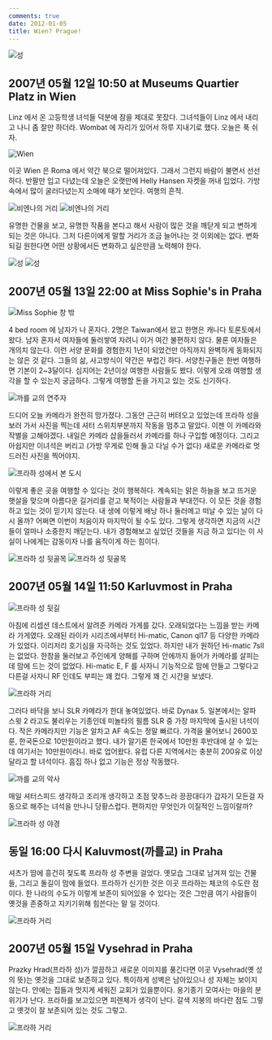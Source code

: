 ```yaml
---
comments: true
date: 2012-01-05
title: Wien? Prague!
---
```


![성](../../media/page/travel/europe/europe-116.jpg)

2007년 05월 12일 10:50 at Museums Quartier Platz in Wien
-------------------------------------------------------

Linz 에서 온 고등학생 녀석들 덕분에 잠을 제대로 못잤다. 그녀석들이 Linz 에서
내리고 나니 좀 잘만 하더라. Wombat 에 자리가 있어서 하루 지내기로 했다. 오늘은
푹 쉬자.

![Wien](../../media/page/travel/europe/europe-106.jpg)

이곳 Wien 은 Roma 에서 약간 북으로 떨어져있다. 그래서 그런지 바람이 불면서
선선하다. 반팔만 입고 다녔는데 오늘은 오랫만에 Helly Hansen 자켓을 꺼내
입었다. 가방속에서 많이 굴러다녔는지 소매에 때가 보인다. 여행의 흔적.

![비엔나의 거리](../../media/page/travel/europe/europe-109.jpg)
![비엔나의 거리](../../media/page/travel/europe/europe-110.jpg)

유명한 건물을 보고, 유명한 작품을 본다고 해서 사람이 많은 것을 깨닫게 되고
변하게 되는 것은 아니다. 그저 다른이에게 말할 거리가 조금 늘어나는 것 이외에는
없다. 변화되길 원한다면 어떤 상황에서든 변화하고 싶은만큼 노력해야 한다.

![성](../../media/page/travel/europe/europe-114.jpg)
![성](../../media/page/travel/europe/europe-115.jpg)

2007년 05월 13일 22:00 at Miss Sophie's in Praha
-----------------------------------------------

![Miss Sophie 창 밖](../../media/page/travel/europe/europe-125.jpg)

4 bed room 에 남자가 나 혼자다. 2명은 Taiwan에서 왔고 한명은 캐나다 토론토에서
왔다. 남자 혼자서 여자들에 둘러쌓여 자려니 이거 여간 불편하지 않다. 물론
여자들은 개의치 않는다. 이런 서양 문화를 경험한지 1년이 되었건만 아직까지
완벽하게 동화되지는 않은 것 같다. 그들의 삶, 사고방식이 약간은 부럽긴 하다.
서양친구들은 한번 여행하면 기본이 2~3달이다. 심지어는 2년이상 여행한 사람들도
봤다. 이렇게 오래 여행할 생각을 할 수 있는지 궁금하다. 그렇게 여행할 돈을
가지고 있는 것도 신기하다.

![까를 교의 연주자](../../media/page/travel/europe/europe-129.jpg)

드디어 오늘 카메라가 완전히 망가졌다. 그동안 근근히 버텨오고 있었는데 프라하
성을 보러 가서 사진을 찍는데 셔터 스위치부분까지 작동을 멈추고 말았다. 이젠 이
카메라와 작별을 고해야겠다. 내일은 카메라 샵을들러서 카메라를 하나 구입할
예정이다. 그리고 아쉽지만 이녀석은 버리고 (가방 무게로 인해 들고 다닐 수가
없다) 새로운 카메라로 멋드러진 사진을 찍어야지.

![프라하 성에서 본 도시](../../media/page/travel/europe/europe-130.jpg)

이렇게 좋은 곳을 여행할 수 있다는 것이 행복하다. 계속되는 맑은 하늘을 보고
뜨거운 햇살을 맞으며 아름다운 길거리를 걷고 북적이는 사람들과 부대낀다. 이
모든 것을 경험하고 있는 것이 믿기지 않는다. 내 생에 이렇게 배낭 하나 둘러메고
떠날 수 있는 날이 다시 올까? 어쩌면 이번이 처음이자 마지막이 될 수도 있다.
그렇게 생각하면 지금의 시간들이 얼마나 소중한지 깨닫는다. 내가 경험해보고
싶었던 것들을 지금 하고 있다는 이 사실이 나에게는 감동이자 나를 움직이게 하는
힘이다.

![프라하 성 뒷골목](../../media/page/travel/europe/europe-127.jpg)
![프라하 성 뒷골목](../../media/page/travel/europe/europe-128.jpg)

2007년 05월 14일 11:50 Karluvmost in Praha
-----------------------------------------

![프라하 성 뒷길](../../media/page/travel/europe/europe-133.jpg)

아침에 리셉션 데스트에서 알려준 카메라 가게를 갔다. 오래되었다는 느낌을 받는
카메라 가게였다. 오래된 라이카 시리즈에서부터 Hi-matic, Canon ql17 등 다양한
카메라가 있었다. 이리저리 호기심을 자극하는 것도 있었다. 하지만 내가 원하던
Hi-matic 7sII 는 없었다. 한참을 둘러보고 주인에게 양해를 구하며 안에까지
들어가 카메라를 살피는데 맘에 드는 것이 없었다. Hi-matic E, F 를 사자니
기능적으로 맘에 안들고 그렇다고 다른걸 사자니 RF 인데도 부피는 꽤 컸다. 그렇게
꽤 긴 시간을 보냈다.

![프라하 거리](../../media/page/travel/europe/europe-135.jpg)

그러다 바닥을 보니 SLR 카메라가 한대 놓여있었다. 바로 Dynax 5. 일본에서는 알파
스윗 2 라고도 불리우는 기종인데 미놀타의 필름 SLR 중 가장 마지막에 출시된
녀석이다. 작은 카메라지만 기능은 알차고 AF 속도는 정말 빠르다. 가격을 물어보니
2600꼬룬, 한국돈으로 10만원이라고 했다. 내가 알기론 한국에서 10만원 후반대에
살 수 있는데 여기서는 10만원이라니. 바로 업어왔다. 유럽 다른 지역에서는 충분히
200유로 이상 달라고 할 녀석이다. 흠집 하나 없고 기능은 정상 작동했다.

![까를 교의 악사](../../media/page/travel/europe/europe-136.jpg)

매일 셔터스피드 생각하고 조리개 생각하고 초점 맞추느라 끙끙대다가 갑자기
모든걸 자동으로 해주는 녀석을 만나니 당황스럽다. 편하지만 무엇인가 이질적인
느낌이랄까? 

![프라하 성 야경](../../media/page/travel/europe/europe-137.jpg)

동일 16:00 다시 Kaluvmost(까를교) in Praha
---------------------------------------

셔츠가 땀에 흥건히 젖도록 프라하 성 주변을 걸었다. 옛모습 그대로 남겨져 있는
건물들, 그리고 돌길이 맘에 들었다. 프라하가 신기한 것은 이곳 프라하는 체코의
수도란 점이다. 한 나라의 수도가 이렇게 보존이 되어있을 수 있다는 것은 그만큼
여기 사람들이 옛것을 존중하고 지키기위해 힘쓴다는 말 일 것이다.

![프라하 거리](../../media/page/travel/europe/europe-142.jpg)

2007년 05월 15일 Vysehrad in Praha
---------------------------------

Prazky Hrad(프라하 성)가 깔끔하고 새로운 이미지를 풍긴다면 이곳 Vysehrad(옛 성
의 뜻)는 옛것을 그대로 보존하고 있다. 특이하게 성벽은 남아있으나 성 자체는
보이지 않는다. 안에는 집들과 멋지게 세워진 교회가 있을뿐이다. 옹기종기
모여사는 마을의 분위기가 난다. 프라하를 보고있으면 피렌체가 생각이 난다. 갈색
지붕의 바다란 점도 그렇고 옛것이 잘 보존되어 있는 것도 그렇고.

![프라하 거리](../../media/page/travel/europe/europe-147.jpg)